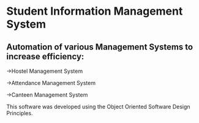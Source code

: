 # Student Information Management System

## Automation of various Management Systems to increase efficiency:

->Hostel Management System

->Attendance Management System

->Canteen Management System

This software was developed using the Object Oriented Software Design Principles.
